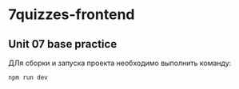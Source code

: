# 7quizzes-frontend

## Unit 07 base practice

ДЛя сборки и запуска проекта необходимо выполнить команду:

```shell
npm run dev
```
